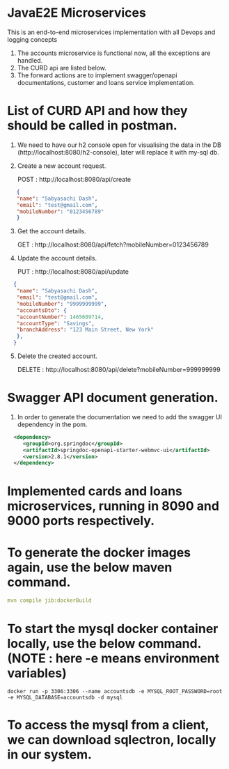 # JavaE2E Microservices
This is an end-to-end microservices implementation with all Devops and logging concepts

1) The accounts microservice is functional now, all the exceptions are handled.
2) The CURD api are listed below.
3) The forward actions are to implement swagger/openapi documentations, customer and loans service implementation.

# List of CURD API and how they should be called in postman.

1) We need to have our h2 console open for visualising the data in the DB (http://localhost:8080/h2-console), later will replace it with my-sql db.
2) Create a new account request.
    
    POST : http://localhost:8080/api/create
    
```JSON
   {
   "name": "Sabyasachi Dash",
   "email": "test@gmail.com",
   "mobileNumber": "0123456789"
   } 
```
3) Get the account details.

    GET : http://localhost:8080/api/fetch?mobileNumber=0123456789
4) Update the account details.
    
    PUT : http://localhost:8080/api/update

```JSON 
  {
   "name": "Sabyasachi Dash",
   "email": "test@gmail.com",
   "mobileNumber": "9999999999",
   "accountsDto": {
   "accountNumber": 1465609714,
   "accountType": "Savings",
   "branchAddress": "123 Main Street, New York"
   },
  }
```        
5) Delete the created account.

    DELETE : http://localhost:8080/api/delete?mobileNumber=999999999

# Swagger API document generation.
1) In order to generate the documentation we need to add the swagger UI dependency in the pom.
 ```xml
   <dependency>
      <groupId>org.springdoc</groupId>
      <artifactId>springdoc-openapi-starter-webmvc-ui</artifactId>
      <version>2.8.1</version>
   </dependency>
```
# Implemented cards and loans microservices, running in 8090 and 9000 ports respectively.

# To generate the docker images again, use the below maven command.
```yaml
mvn compile jib:dockerBuild
```

# To start the mysql docker container locally, use the below command. (NOTE : here -e means environment variables)
```
docker run -p 3306:3306 --name accountsdb -e MYSQL_ROOT_PASSWORD=root -e MYSQL_DATABASE=accountsdb -d mysql
```
# To access the mysql from a client, we can download sqlectron, locally in our system.
